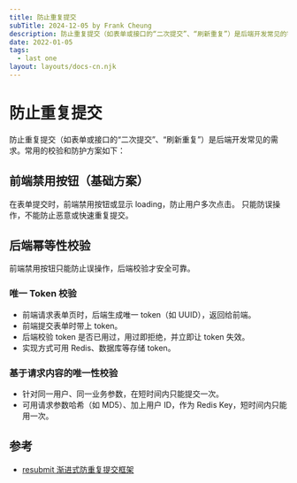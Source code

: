```yaml
---
title: 防止重复提交
subTitle: 2024-12-05 by Frank Cheung
description: 防止重复提交（如表单或接口的“二次提交”、“刷新重复”）是后端开发常见的需求
date: 2022-01-05
tags:
  - last one
layout: layouts/docs-cn.njk
---
```


# 防止重复提交

防止重复提交（如表单或接口的“二次提交”、“刷新重复”）是后端开发常见的需求。常用的校验和防护方案如下：

## 前端禁用按钮（基础方案）

在表单提交时，前端禁用按钮或显示 loading，防止用户多次点击。 只能防误操作，不能防止恶意或快速重复提交。

## 后端幂等性校验

前端禁用按钮只能防止误操作，后端校验才安全可靠。

### 唯一 Token 校验

- 前端请求表单页时，后端生成唯一 token（如 UUID），返回给前端。
- 前端提交表单时带上 token。
- 后端校验 token 是否已用过，用过即拒绝，并立即让 token 失效。
- 实现方式可用 Redis、数据库等存储 token。

### 基于请求内容的唯一性校验

- 针对同一用户、同一业务参数，在短时间内只能提交一次。
- 可用请求参数哈希（如 MD5）、加上用户 ID，作为 Redis Key，短时间内只能用一次。

## 参考

- [resubmit 渐进式防重复提交框架](https://mp.weixin.qq.com/s/tVkeyrDNc_scRusbClrY1w)